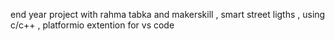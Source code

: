 end year project with rahma tabka and makerskill  ,
smart street ligths ,
using c/c++ , platformio extention for vs code
